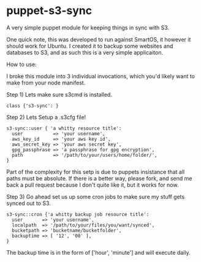 puppet-s3-sync
==============

A very simple puppet module for keeping things in sync with S3.

One quick note, this was developed to run against SmartOS, it however it should work for Ubuntu.  I created it to backup some websites and databases to S3, and as such this is a very simple applicaiton.

How to use:

I broke this module into 3 individual invocations, which you'd likely want to make from your node manifest.

Step 1) Lets make sure s3cmd is installed.

    class {'s3-sync': }

Step 2) Lets Setup a .s3cfg file!

    s3-sync::user { 'a whitty resource title':
      user           => 'your username',
      aws_key_id     => 'your aws key id',
      aws_secret_key => 'your aws secret key',
      gpg_passphrase => 'a passphrase for gpg encryption',
      path           => '/path/to/your/users/home/folder/',
    }

Part of the complexity for this setp is due to puppets insistance that all paths must be absolute.  If there is a better way, please fork, and send me back a pull request because I don't quite like it, but it works for now.

Step 3) Go ahead set us up some cron jobs to make sure my stuff gets synced out to S3.

    s3-sync::cron {'a whitty backup job resource title':
      user       => 'your username',
      localpath  => '/path/to/your/files/you/want/synced',
      bucketpath => 'bucketname/bucketfolder',
      backuptime => [ '12', '00' ],
    }

The backup time is in the form of ['hour', 'minute'] and will execute daily.

